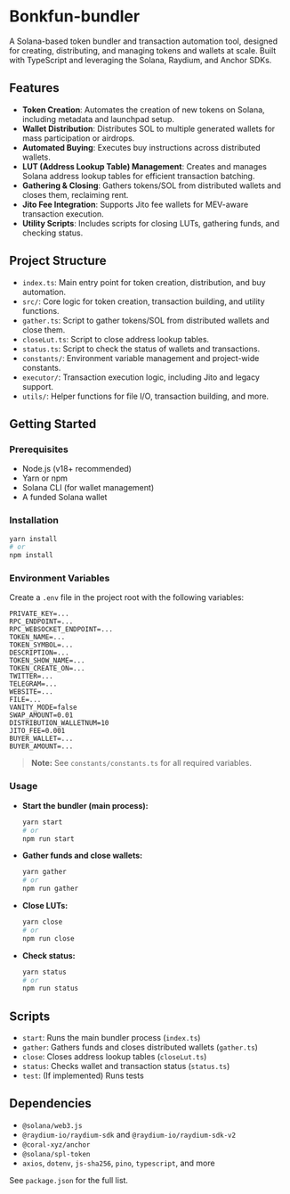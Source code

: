 # Bonkfun-bundler

A Solana-based token bundler and transaction automation tool, designed for creating, distributing, and managing tokens and wallets at scale. Built with TypeScript and leveraging the Solana, Raydium, and Anchor SDKs.

## Features

- **Token Creation**: Automates the creation of new tokens on Solana, including metadata and launchpad setup.
- **Wallet Distribution**: Distributes SOL to multiple generated wallets for mass participation or airdrops.
- **Automated Buying**: Executes buy instructions across distributed wallets.
- **LUT (Address Lookup Table) Management**: Creates and manages Solana address lookup tables for efficient transaction batching.
- **Gathering & Closing**: Gathers tokens/SOL from distributed wallets and closes them, reclaiming rent.
- **Jito Fee Integration**: Supports Jito fee wallets for MEV-aware transaction execution.
- **Utility Scripts**: Includes scripts for closing LUTs, gathering funds, and checking status.

## Project Structure

- `index.ts`: Main entry point for token creation, distribution, and buy automation.
- `src/`: Core logic for token creation, transaction building, and utility functions.
- `gather.ts`: Script to gather tokens/SOL from distributed wallets and close them.
- `closeLut.ts`: Script to close address lookup tables.
- `status.ts`: Script to check the status of wallets and transactions.
- `constants/`: Environment variable management and project-wide constants.
- `executor/`: Transaction execution logic, including Jito and legacy support.
- `utils/`: Helper functions for file I/O, transaction building, and more.

## Getting Started

### Prerequisites

- Node.js (v18+ recommended)
- Yarn or npm
- Solana CLI (for wallet management)
- A funded Solana wallet

### Installation

```bash
yarn install
# or
npm install
```

### Environment Variables

Create a `.env` file in the project root with the following variables:

```
PRIVATE_KEY=...
RPC_ENDPOINT=...
RPC_WEBSOCKET_ENDPOINT=...
TOKEN_NAME=...
TOKEN_SYMBOL=...
DESCRIPTION=...
TOKEN_SHOW_NAME=...
TOKEN_CREATE_ON=...
TWITTER=...
TELEGRAM=...
WEBSITE=...
FILE=...
VANITY_MODE=false
SWAP_AMOUNT=0.01
DISTRIBUTION_WALLETNUM=10
JITO_FEE=0.001
BUYER_WALLET=...
BUYER_AMOUNT=...
```

> **Note:** See `constants/constants.ts` for all required variables.

### Usage

- **Start the bundler (main process):**
  ```bash
  yarn start
  # or
  npm run start
  ```

- **Gather funds and close wallets:**
  ```bash
  yarn gather
  # or
  npm run gather
  ```

- **Close LUTs:**
  ```bash
  yarn close
  # or
  npm run close
  ```

- **Check status:**
  ```bash
  yarn status
  # or
  npm run status
  ```

## Scripts

- `start`: Runs the main bundler process (`index.ts`)
- `gather`: Gathers funds and closes distributed wallets (`gather.ts`)
- `close`: Closes address lookup tables (`closeLut.ts`)
- `status`: Checks wallet and transaction status (`status.ts`)
- `test`: (If implemented) Runs tests

## Dependencies

- `@solana/web3.js`
- `@raydium-io/raydium-sdk` and `@raydium-io/raydium-sdk-v2`
- `@coral-xyz/anchor`
- `@solana/spl-token`
- `axios`, `dotenv`, `js-sha256`, `pino`, `typescript`, and more

See `package.json` for the full list.


